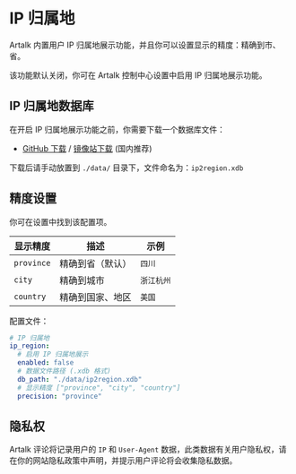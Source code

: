 # IP 归属地

Artalk 内置用户 IP 归属地展示功能，并且你可以设置显示的精度：精确到市、省。

该功能默认关闭，你可在 Artalk 控制中心设置中启用 IP 归属地展示功能。

## IP 归属地数据库

在开启 IP 归属地展示功能之前，你需要下载一个数据库文件：

 - [GitHub 下载](https://github.com/lionsoul2014/ip2region/raw/master/data/ip2region.xdb) / [镜像站下载](https://ghproxy.com/?q=https%3A%2F%2Fgithub.com%2Flionsoul2014%2Fip2region%2Fblob%2Fmaster%2Fdata%2Fip2region.xdb) (国内推荐)

下载后请手动放置到 `./data/` 目录下，文件命名为：`ip2region.xdb`

## 精度设置

你可在设置中找到该配置项。

|显示精度|描述|示例|
|-|-|-|
|`province`|精确到省（默认）|`四川`|
|`city`|精确到城市|`浙江杭州`|
|`country`|精确到国家、地区|`美国`|

配置文件：

```yaml
# IP 归属地
ip_region:
  # 启用 IP 归属地展示
  enabled: false
  # 数据文件路径 (.xdb 格式)
  db_path: "./data/ip2region.xdb"
  # 显示精度 ["province", "city", "country"]
  precision: "province"
```

## 隐私权

Artalk 评论将记录用户的 `IP` 和 `User-Agent` 数据，此类数据有关用户隐私权，请在你的网站隐私政策中声明，并提示用户评论将会收集隐私数据。
